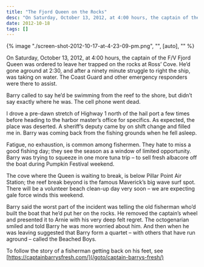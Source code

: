 ```yaml
---
title: "The Fjord Queen on the Rocks"
desc: "On Saturday, October 13, 2012, at 4:00 hours, the captain of the F/V Fjord Queen was ordered to leave her trapped on the rocks at Ross’ Cove.  He’d gone aground at 2:30, and  after a ninety minute struggle to right the ship, was taking on water.  The Coast Guard and other emergency responders were there to assist."
date: 2012-10-18
tags: []
---
```


{% image "./screen-shot-2012-10-17-at-4-23-09-pm.png", "", [auto], "" %}

On Saturday, October 13, 2012, at 4:00 hours, the captain of the F/V Fjord Queen was ordered to leave her trapped on the
rocks at Ross’ Cove. He’d gone aground at 2:30, and after a ninety minute struggle to right the ship, was taking on
water. The Coast Guard and other emergency responders were there to assist.

Barry called to say he’d be swimming from the reef to the shore, but didn’t say exactly where he was. The cell phone
went dead.

I drove a pre-dawn stretch of Highway 1 north of the hail port a few times before heading to the harbor master’s office
for specifics. As expected, the place was deserted. A sheriff’s deputy came by on shift change and filled me in. Barry
was coming back from the fishing grounds when he fell asleep.

Fatigue, no exhaustion, is common among fishermen. They hate to miss a good fishing day; they see the season as a window
of limited opportunity. Barry was trying to squeeze in one more tuna trip – to sell fresh albacore off the boat during
Pumpkin Festival weekend.

The cove where the Queen is waiting to break, is below Pillar Point Air Station; the reef break beyond is the famous
Maverick’s big wave surf spot. There will be a volunteer beach clean-up day very soon – we are expecting gale force
winds this weekend.

Barry said the worst part of the incident was telling the old fisherman who’d built the boat that he’d put her on the
rocks. He removed the captain’s wheel and presented it to Arnie with his very deep felt regret. The octogenarian smiled
and told Barry he was more worried about him. And then when he was leaving suggested that Barry form a quartet – with
others that have run aground – called the Beached Boys.

To follow the story of a fisherman getting back on his feet, see</br>
[https://captainbarrysfresh.com/](/goto/captain-barrys-fresh/)
